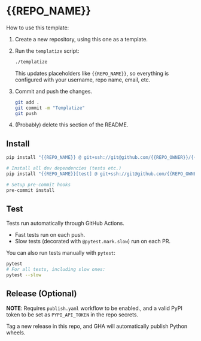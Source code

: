# {{REPO_NAME}}

How to use this template:

1. Create a new repository, using this one as a template.
2. Run the `templatize` script:
    ```bash
    ./templatize
    ```

    This updates placeholders like `{{REPO_NAME}}`, so everything is configured with your username, repo name, email, etc.
3. Commit and push the changes.
    ```bash
    git add .
    git commit -m "Templatize"
    git push
    ```
4. (Probably) delete this section of the README.


## Install

```bash
pip install "{{REPO_NAME}} @ git+ssh://git@github.com/{{REPO_OWNER}}/{{REPO_NAME}}.git"

# Install all dev dependencies (tests etc.)
pip install "{{REPO_NAME}}[test] @ git+ssh://git@github.com/{{REPO_OWNER}}/{{REPO_NAME}}.git"

# Setup pre-commit hooks
pre-commit install
```


## Test

Tests run automatically through GitHub Actions.
* Fast tests run on each push.
* Slow tests (decorated with `@pytest.mark.slow`) run on each PR.

You can also run tests manually with `pytest`:
```bash
pytest
# For all tests, including slow ones:
pytest --slow
```


## Release (Optional)

**NOTE**: Requires `publish.yaml` workflow to be enabled., and a valid PyPI token to be set as `PYPI_API_TOKEN` in the repo secrets.

Tag a new release in this repo, and GHA will automatically publish Python wheels.
